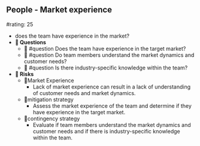 ## People - Market experience
#rating: 25
- does the team have experience in the market?
- **💭 Questions**
  - 💭 #question Does the team have experience in the target market?
  - 💭 #question Do team members understand the market dynamics and customer needs?
  - 💭 #question Is there industry-specific knowledge within the team?
- **🚨 Risks**
  - 🚨Market Experience
    - Lack of market experience can result in a lack of understanding of customer needs and market dynamics.
  - 🚨mitigation strategy
    - Assess the market experience of the team and determine if they have experience in the target market.
  - 🚨contingency strategy
    - Evaluate if team members understand the market dynamics and customer needs and if there is industry-specific knowledge within the team.


